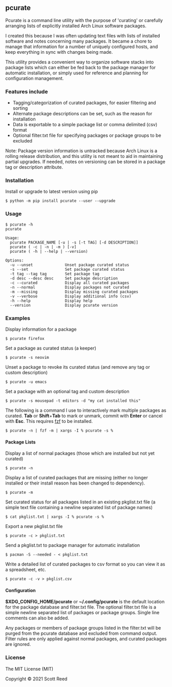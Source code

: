 ## pcurate

Pcurate is a command line utility with the purpose of 'curating' or carefully arranging lists of explicitly installed Arch Linux software packages.

I created this because I was often updating text files with lists of installed software and notes concerning many packages.  It became a chore to manage that information for a number of uniquely configured hosts, and keep everything in sync with changes being made.

This utility provides a convenient way to organize software stacks into package lists which can either be fed back to the package manager for automatic installation, or simply used for reference and planning for configuration management.

### Features include
 
 - Tagging/categorization of curated packages, for easier filtering and sorting
 - Alternate package descriptions can be set, such as the reason for installation
 - Data is exportable to a simple package list or comma delimited (csv) format
 - Optional filter.txt file for specifying packages or package groups to be excluded

Note:  Package version information is untracked because Arch Linux is a rolling release distribution, and this utility is not meant to aid in maintaining partial upgrades.  If needed, notes on versioning can be stored in a package tag or description attribute.

###  Installation

Install or upgrade to latest version using pip

	$ python -m pip install pcurate --user --upgrade

### Usage

	$ pcurate -h
	pcurate

	Usage:
	  pcurate PACKAGE_NAME [-u | -s [-t TAG] [-d DESCRIPTION]]
	  pcurate ( -c | -n | -m ) [-v]
	  pcurate ( -h | --help | --version)

	Options:
	  -u --unset              Unset package curated status
	  -s --set                Set package curated status
	  -t tag --tag tag        Set package tag
	  -d desc --desc desc     Set package description
	  -c --curated            Display all curated packages
	  -n --normal             Display packages not curated
	  -m --missing            Display missing curated packages
	  -v --verbose            Display additional info (csv)
	  -h --help               Display help
	  --version               Display pcurate version


### Examples

Display information for a package

	$ pcurate firefox

Set a package as curated status (a keeper)
	
	$ pcurate -s neovim

Unset a package to revoke its curated status (and remove any tag or custom description)

	$ pcurate -u emacs

Set a package with an optional tag and custom description

	$ pcurate -s mousepad -t editors -d "my cat installed this"


The following is a command I use to interactively mark multiple packages as curated.  **Tab** or **Shift**+**Tab** to mark or unmark, commit with **Enter** or cancel with **Esc**.  This requires [fzf](https://archlinux.org/packages/community/x86_64/fzf/) to be installed.

	$ pcurate -n | fzf -m | xargs -I % pcurate -s %

#### Package Lists

Display a list of normal packages (those which are installed but not yet curated)
	
	$ pcurate -n
	
Display a list of curated packages that are missing (either no longer installed or their install reason has been changed to dependency).

	$ pcurate -m

Set curated status for all packages listed in an existing pkglist.txt file (a simple text file containing a newline separated list of package names)

	$ cat pkglist.txt | xargs -I % pcurate -s %

Export a new pkglist.txt file
	
	$ pcurate -c > pkglist.txt
	
Send a pkglist.txt to package manager for automatic installation
	
	$ pacman -S --needed - < pkglist.txt
	
Write a detailed list of curated packages to csv format so you can view it as a spreadsheet, etc.
	
	$ pcurate -c -v > pkglist.csv
	
#### Configuration

**$XDG_CONFIG_HOME/pcurate** or **~/.config/pcurate** is the default location for the package database and filter.txt file.  The optional filter.txt file is a simple newline separated list of packages or package groups.  Single line comments can also be added.

Any packages or members of package groups listed in the filter.txt will be purged from the pcurate database and excluded from command output.  Filter rules are only applied against normal packages, and curated packages are ignored.
	
### License
The MIT License (MIT)

Copyright © 2021 Scott Reed
	
	

	
	

